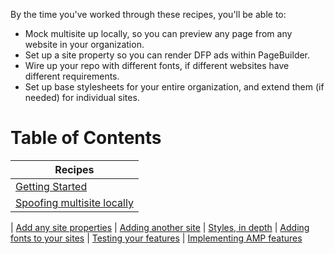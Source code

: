 By the time you've worked through these recipes, you'll be able to:

- Mock multisite up locally, so you can preview any page from any website in your organization.
- Set up a site property so you can render DFP ads within PageBuilder.
- Wire up your repo with different fonts, if different websites have different requirements.
- Set up base stylesheets for your entire organization, and extend them (if needed) for individual sites.

# Table of Contents

| Recipes                                                                               |
| ------------------------------------------------------------------------------------- |
| [Getting Started](./recipes/getting-started/getting-started.md)                       |
| [Spoofing multisite locally](./recipes/getting-started/spoofing-multisite-locally.md) |

| [Add any site properties](./recipes/getting-started/adding-site-properties.md)
| [Adding another site](./recipes/getting-started/adding-another-site.md)
| [Styles, in depth](./recipes/site-styles/adding-styles.md)
| [Adding fonts to your sites](./recipes/site-styles/adding-fonts.md)
| [Testing your features](./recipes/testing/testing-your-features.md)
| [Implementing AMP features](./recipes/amp/adding-an-amp-output-type.md)
